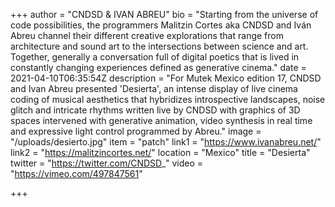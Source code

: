 +++
author = "CNDSD & IVAN ABREU"
bio = "Starting from the universe of code possibilities, the programmers Malitzin Cortes aka CNDSD and Iván Abreu channel their different creative explorations that range from architecture and sound art to the intersections between science and art. Together, generally a conversation full of digital poetics that is lived in constantly changing experiences defined as generative cinema."
date = 2021-04-10T06:35:54Z
description = "For Mutek Mexico edition 17, CNDSD and Ivan Abreu presented 'Desierta', an intense display of live cinema coding of musical aesthetics that hybridizes introspective landscapes, noise glitch and intricate rhythms written live by CNDSD with graphics of 3D spaces intervened with generative animation, video synthesis in real time and expressive light control programmed by Abreu."
image = "/uploads/desierto.jpg"
item = "patch"
link1 = "https://www.ivanabreu.net/"
link2 = "https://malitzincortes.net/"
location = "Mexico"
title = "Desierta"
twitter = "https://twitter.com/CNDSD_"
video = "https://vimeo.com/497847561"

+++
